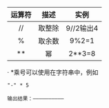 |运算符|描述|实例|
|:---:|:---:|:---:|
|//|取整除|9//2输出4|
|%|取余数|9%2=1|
|**|幂|2**3=8|

· *乘号可以使用在字符串中，例如
```
"-" * 5

输出结果：——————————
```
